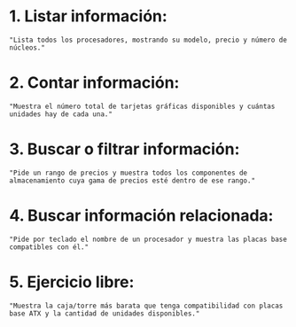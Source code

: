 # 1. Listar información:

    "Lista todos los procesadores, mostrando su modelo, precio y número de núcleos."

# 2. Contar información:

    "Muestra el número total de tarjetas gráficas disponibles y cuántas unidades hay de cada una."

# 3. Buscar o filtrar información:

    "Pide un rango de precios y muestra todos los componentes de almacenamiento cuya gama de precios esté dentro de ese rango."

# 4. Buscar información relacionada:

    "Pide por teclado el nombre de un procesador y muestra las placas base compatibles con él."

# 5. Ejercicio libre:

    "Muestra la caja/torre más barata que tenga compatibilidad con placas base ATX y la cantidad de unidades disponibles."
